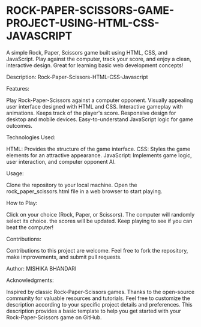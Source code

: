 # ROCK-PAPER-SCISSORS-GAME-PROJECT-USING-HTML-CSS-JAVASCRIPT
A simple Rock, Paper, Scissors game built using HTML, CSS, and JavaScript. Play against the computer, track your score, and enjoy a clean, interactive design. Great for learning basic web development concepts!

Description:
Rock-Paper-Scissors-HTML-CSS-Javascript

Features:

Play Rock-Paper-Scissors against a computer opponent. Visually appealing user interface designed with HTML and CSS. Interactive gameplay with animations. Keeps track of the player's score. Responsive design for desktop and mobile devices. Easy-to-understand JavaScript logic for game outcomes.

Technologies Used:

HTML: Provides the structure of the game interface. CSS: Styles the game elements for an attractive appearance. JavaScript: Implements game logic, user interaction, and computer opponent AI.

Usage:

Clone the repository to your local machine. Open the rock_paper_scissors.html file in a web browser to start playing.

How to Play:

Click on your choice (Rock, Paper, or Scissors). The computer will randomly select its choice. the scores will be updated. Keep playing to see if you can beat the computer!

Contributions:

Contributions to this project are welcome. Feel free to fork the repository, make improvements, and submit pull requests.

Author: MISHIKA BHANDARI

Acknowledgments:

Inspired by classic Rock-Paper-Scissors games. Thanks to the open-source community for valuable resources and tutorials. Feel free to customize the description according to your specific project details and preferences. This description provides a basic template to help you get started with your Rock-Paper-Scissors game on GitHub.
